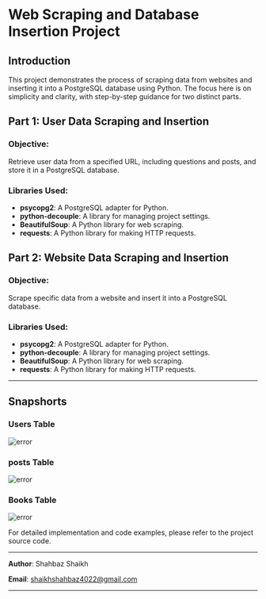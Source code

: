 # Web Scraping and Database Insertion Project

## Introduction

This project demonstrates the process of scraping data from websites and inserting it into a PostgreSQL database using Python. The focus here is on simplicity and clarity, with step-by-step guidance for two distinct parts.

## Part 1: User Data Scraping and Insertion

### Objective:

Retrieve user data from a specified URL, including questions and posts, and store it in a PostgreSQL database.

### Libraries Used:

- **psycopg2**: A PostgreSQL adapter for Python.
- **python-decouple**: A library for managing project settings.
- **BeautifulSoup**: A Python library for web scraping.
- **requests**: A Python library for making HTTP requests.

## Part 2: Website Data Scraping and Insertion

### Objective:

Scrape specific data from a website and insert it into a PostgreSQL database.

### Libraries Used:

- **psycopg2**: A PostgreSQL adapter for Python.
- **python-decouple**: A library for managing project settings.
- **BeautifulSoup**: A Python library for web scraping.
- **requests**: A Python library for making HTTP requests.

---

## Snapshorts

### Users Table

<img src="https://imageupload.io/ib/1MbREfOQK8Y6X6l_1695843782.png" alt="error">

### posts Table

<img src="https://imageupload.io/ib/JGfhQ5ow2baxRvq_1695843782.png" alt="error">

### Books Table

<img src="https://imageupload.io/ib/1w9acLPzUfpPlQO_1695843782.png" alt="error">

For detailed implementation and code examples, please refer to the project source code.

---

**Author**: Shahbaz Shaikh

**Email**: shaikhshahbaz4022@gmail.com

---
